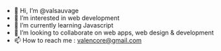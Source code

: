 - 👋 Hi, I’m @valsauvage
- 👀 I’m interested in web development
- 🌱 I’m currently learning Javascript
- 💞️ I’m looking to collaborate on web apps, web design & development
- 📫 How to reach me : valencore@gmail.com

<!---
valsauvage/valsauvage is a ✨ special ✨ repository because its `README.md` (this file) appears on your GitHub profile.
You can click the Preview link to take a look at your changes.
--->
